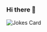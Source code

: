 ### Hi there 👋

<!--
**BradOverflow/BradOverflow** is a ✨ _special_ ✨ repository because its `README.md` (this file) appears on your GitHub profile.

[![GitHub Streak](https://github-readme-streak-stats.herokuapp.com/?user=BradOverflow)](https://git.io/streak-stats)
[![Anurag's GitHub stats](https://github-readme-stats.vercel.app/api?username=BradOverflow)](https://github.com/anuraghazra/github-readme-stats)
https://github-profile-trophy.vercel.app/?username=BradOverflow-ma&theme=tokyonight
[![Windows](https://svgshare.com/i/ZhY.svg)](https://svgshare.com/i/ZhY.svg)
[![GitHub license](https://img.shields.io/github/license/Naereen/StrapDown.js.svg)](https://github.com/Naereen/StrapDown.js/blob/master/LICENSE)
[![Naereen's top languages](https://github-readme-stats.vercel.app/api/top-langs/?username=BradOverlfow&theme=blue-green)](https://github.com/anuraghazra/github-readme-stats)
![](https://komarev.com/ghpvc/?username=BradOverflow&color=blueviolet)
<!-- Markdown -->

![Jokes Card](https://readme-jokes.vercel.app/api)
